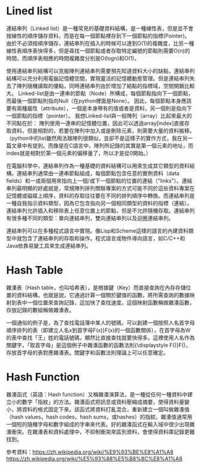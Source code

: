 # Lined list
連結串列（Linked list）是一種常見的基礎資料結構，是一種線性表，但是並不會按線性的順序儲存資料，而是在每一個節點裡存到下一個節點的指標(Pointer)。由於不必須按順序儲存，連結串列在插入的時候可以達到O(1)的複雜度，比另一種線性表順序表快得多，但是尋找一個節點或者存取特定編號的節點則需要O(n)的時間，而順序表相應的時間複雜度分別是O(logn)和O(1)。

使用連結串列結構可以克服陣列連結串列需要預先知道資料大小的缺點，連結串列結構可以充分利用電腦記憶體空間，實現靈活的記憶體動態管理。但是連結串列失去了陣列隨機讀取的優點，同時連結串列由於增加了結點的指標域，空間開銷比較大。
Linked-list是由一連串的節點（Node）所構成，每個節點指向下一個節點，而最後一個節點則指向Null（在python裡面是None）。 因此，每個節點本身應該要有兩種屬性（attribute），一個是本身帶有的值或者是資料，另一個則是指向下一個節點的指標（pointer）。 我想Linked-list與一般陣列（array）比起來最大的不同點在於： 陣列使用一連串的記憶體位置，因此可以透過array[index]直接存取資料，但是相對的，若要在陣列中加入或是刪除元素，則需要大量的資料搬移。 （python中的list雖然用法跟陣列很類似，並卻不是這樣子的實作方式，我在另一篇文章中有提到。而像是在C語言中，陣列所記錄的其實是第一個元素的地址，而index就是相對於第一個元素的偏移量了，所以才是從0開始。）


在電腦科學中，連結串列作為一種基礎的資料結構可以用來生成其它類型的資料結構。連結串列通常由一連串節點組成，每個節點包含任意的實例資料（data fields）和一或兩個用來指向上一個/或下一個節點的位置的連結（"links"）。連結串列最明顯的好處就是，常規陣列排列關聯專案的方式可能不同於這些資料專案在記憶體或磁碟上順序，資料的存取往往要在不同的排列順序中轉換。而連結串列是一種自我指示資料類型，因為它包含指向另一個相同類型的資料的指標（連結）。連結串列允許插入和移除表上任意位置上的節點，但是不允許隨機存取。連結串列有很多種不同的類型：單向連結串列，雙向連結串列以及迴圈連結串列。

連結串列可以在多種程式語言中實現。像Lisp和Scheme這樣的語言的內建資料類型中就包含了連結串列的存取和操作。程式語言或物件導向語言，如C/C++和Java依靠易變工具來生成連結串列。
# Hash Table
雜湊表（Hash table，也叫哈希表），是根據鍵（Key）而直接查詢在內存存儲位置的資料結構。也就是說，它通過計算一個關於鍵值的函數，將所需查詢的數據映射到表中一個位置來查詢記錄，這加快了查找速度。這個映射函數稱做雜湊函數，存放記錄的數組稱做雜湊表。

一個通俗的例子是，為了查找電話簿中某人的號碼，可以創建一個按照人名首字母順序排列的表（即建立人名x到首字母F(x)}F(x)的一個函數關係），在首字母為W的表中查找「王」姓的電話號碼，顯然比直接查找就要快得多。這裡使用人名作為關鍵字，「取首字母」是這個例子中雜湊函數的函數法則{\displaystyle F()}F()，存放首字母的表對應雜湊表。關鍵字和函數法則理論上可以任意確定。
# Hash Function
雜湊函式（英語：Hash function）又稱雜湊演算法，是一種從任何一種資料中建立小的數字「指紋」的方法。雜湊函式把訊息或資料壓縮成摘要，使得資料量變小，將資料的格式固定下來。該函式將資料打亂混合，重新建立一個叫做雜湊值（hash values，hash codes，hash sums，或hashes）的指紋。雜湊值通常用一個短的隨機字母和數字組成的字串來代表。好的雜湊函式在輸入域中很少出現雜湊衝突。在雜湊表和資料處理中，不抑制衝突來區別資料，會使得資料庫記錄更難找到。




參考資料：https://zh.wikipedia.org/wiki/%E9%93%BE%E8%A1%A8
https://zh.wikipedia.org/wiki/%E5%93%88%E5%B8%8C%E8%A1%A8
